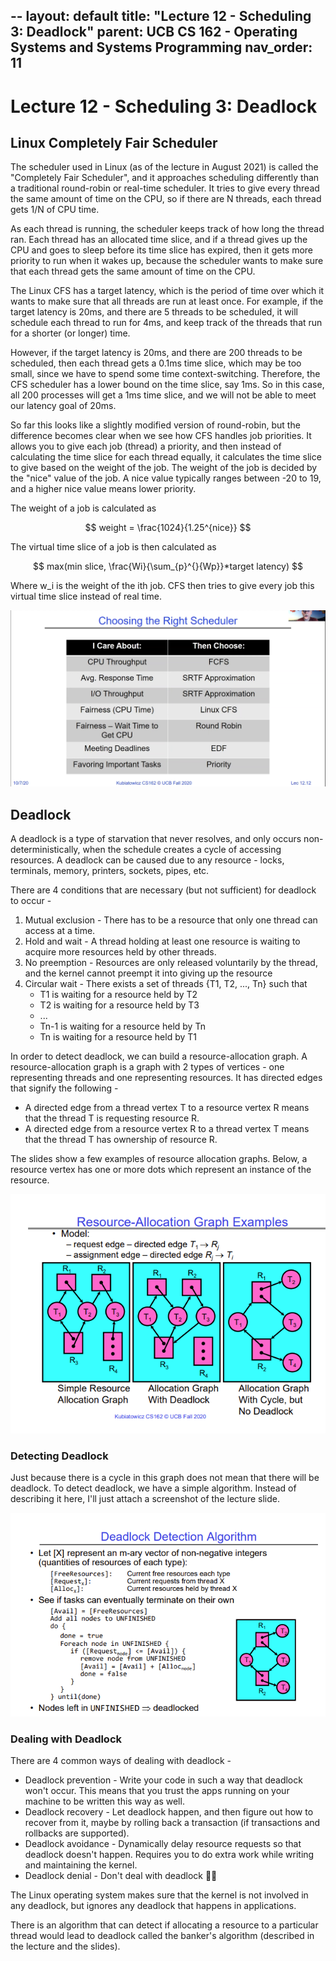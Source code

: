 --
layout: default
title: "Lecture 12 - Scheduling 3: Deadlock"
parent: UCB CS 162 - Operating Systems and Systems Programming
nav_order: 11
---

# Lecture 12 - Scheduling 3: Deadlock

## Linux Completely Fair Scheduler
The scheduler used in Linux (as of the lecture in August 2021) is called the "Completely Fair Scheduler", and it approaches scheduling differently than a traditional round-robin or real-time scheduler. It tries to give every thread the same amount of time on the CPU, so if there are N threads, each thread gets 1/N of CPU time.

As each thread is running, the scheduler keeps track of how long the thread ran. Each thread has an allocated time slice, and if a thread gives up the CPU and goes to sleep before its time slice has expired, then it gets more priority to run when it wakes up, because the scheduler wants to make sure that each thread gets the same amount of time on the CPU.

The Linux CFS has a target latency, which is the period of time over which it wants to make sure that all threads are run at least once. For example, if the target latency is 20ms, and there are 5 threads to be scheduled, it will schedule each thread to run for 4ms, and keep track of the threads that run for a shorter (or longer) time.

However, if the target latency is 20ms, and there are 200 threads to be scheduled, then each thread gets a 0.1ms time slice, which may be too small, since we have to spend some time context-switching. Therefore, the CFS scheduler has a lower bound on the time slice, say 1ms. So in this case, all 200 processes will get a 1ms time slice, and we will not be able to meet our latency goal of 20ms.

So far this looks like a slightly modified version of round-robin, but the difference becomes clear when we see how CFS handles job priorities. It allows you to give each job (thread) a priority, and then instead of calculating the time slice for each thread equally, it calculates the time slice to give based on the weight of the job. The weight of the job is decided by the "nice" value of the job. A nice value typically ranges between -20 to 19, and a higher nice value means lower priority.

The weight of a job is calculated as 

$$ weight = \frac{1024}{1.25^{nice}} $$

The virtual time slice of a job is then calculated as 

$$ max(min slice, \frac{Wi}{\sum_{p}^{}{Wp}}*target latency) $$

Where w_i is the weight of the ith job. CFS then tries to give every job this virtual time slice instead of real time.

<img src="./media/lec12-1.png" alt="Choosing the right scheduler">

## Deadlock
A deadlock is a type of starvation that never resolves, and only occurs non-deterministically, when the schedule creates a cycle of accessing resources. A deadlock can be caused due to any resource - locks, terminals, memory, printers, sockets, pipes, etc.

There are 4 conditions that are necessary (but not sufficient) for deadlock to occur -

1. Mutual exclusion - There has to be a resource that only one thread can access at a time.
2. Hold and wait - A thread holding at least one resource is waiting to acquire more resources held by other threads.
3. No preemption - Resources are only released voluntarily by the thread, and the kernel cannot preempt it into giving up the resource
4. Circular wait - There exists a set of threads {T1, T2, ..., Tn} such that
    - T1 is waiting for a resource held by T2
    - T2 is waiting for a resource held by T3
    - ...
    - Tn-1 is waiting for a resource held by Tn
    - Tn is waiting for a resource held by T1

In order to detect deadlock, we can build a resource-allocation graph. A resource-allocation graph is a graph with 2 types of vertices - one representing threads and one representing resources. It has directed edges that signify the following -

- A directed edge from a thread vertex T to a resource vertex R means that the thread T is requesting resource R.
- A directed edge from a resource vertex R to a thread vertex T means that the thread T has ownership of resource R.

The slides show a few examples of resource allocation graphs. Below, a resource vertex has one or more dots which represent an instance of the resource.

<img src="./media/lec12-2.png" alt="Resource allocation graph examples">

### Detecting Deadlock
Just because there is a cycle in this graph does not mean that there will be deadlock. To detect deadlock, we have a simple algorithm. Instead of describing it here, I'll just attach a screenshot of the lecture slide.

<img src="./media/lec12-3.png" alt="Deadlock detection algorithm">

### Dealing with Deadlock
There are 4 common ways of dealing with deadlock -

- Deadlock prevention - Write your code in such a way that deadlock won't occur. This means that you trust the apps running on your machine to be written this way as well.
- Deadlock recovery - Let deadlock happen, and then figure out how to recover from it, maybe by rolling back a transaction (if transactions and rollbacks are supported).
- Deadlock avoidance - Dynamically delay resource requests so that deadlock doesn't happen. Requires you to do extra work while writing and maintaining the kernel.
- Deadlock denial - Don't deal with deadlock 🤷‍♂️

The Linux operating system makes sure that the kernel is not involved in any deadlock, but ignores any deadlock that happens in applications.

There is an algorithm that can detect if allocating a resource to a particular thread would lead to deadlock called the banker's algorithm (described in the lecture and the slides).